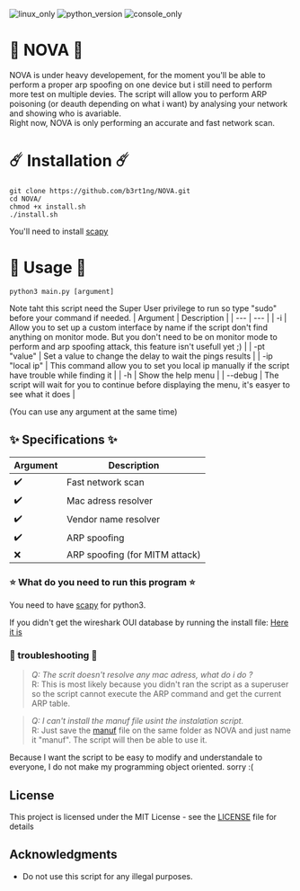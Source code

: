 ![linux_only](https://badgen.net/badge/made%20for/Linux/red) ![python_version](https://badgen.net/badge/python/3.7/yellow) ![console_only](https://badgen.net/badge/icon/terminal%20only/pink?icon=terminal&label)
# 🌌 NOVA 🌌
NOVA is under heavy developement, for the moment you'll be able to perform a proper arp spoofing on one device but i still need to perform more test on multiple devies.
The script will allow you to perform ARP poisoning (or deauth depending on what i want) by analysing your network and showing who is avariable.  
Right now, NOVA is only performing an accurate and fast network scan.
# ☄️ Installation ☄️ 
```
git clone https://github.com/b3rt1ng/NOVA.git
cd NOVA/
chmod +x install.sh
./install.sh
```  
You'll need to install [scapy](https://scapy.net/)
# 🌟 Usage 🌟
```
python3 main.py [argument]
```
Note taht this script need the Super User privilege to run so type "sudo" before your command if needed.
| Argument | Description |
| --- | --- |
| -i | Allow you to set up a custom interface by name if the script don't find anything on monitor mode. But you don't need to be on monitor mode to perform and arp spoofing attack, this feature isn't usefull yet ;) |
| -pt "value" | Set a value to change the delay to wait the pings results |
| -ip "local ip" | This command allow you to set you local ip manually if the script have trouble while finding it |
| -h | Show the help menu |
| --debug | The script will wait for you to continue before displaying the menu, it's easyer to see what it does |  
  
  (You can use any argument at the same time)

## ✨ Specifications ✨
  
| Argument | Description |
| --- | --- |
| ✔️ | Fast network scan |
| ✔️ | Mac adress resolver |
| ✔️ | Vendor name resolver |
| ✔️ | ARP spoofing |
| ❌ | ARP spoofing (for MITM attack) |

### ⭐ What do you need to run this program ⭐

You need to have [scapy](https://scapy.net/) for python3.  

If you didn't get the wireshark OUI database by running the install file: 
[Here it is](https://gitlab.com/wireshark/wireshark/raw/master/manuf)

### 💫 troubleshooting 💫

> *Q: The scrit doesn't resolve any mac adress, what do i do ?*  
> R: This is most likely because you didn't ran the script as a superuser so the script cannot execute the ARP command and get the current ARP table.

> *Q: I can't install the manuf file usint the instalation script.*  
> R: Just save the [manuf](https://gitlab.com/wireshark/wireshark/raw/master/manuf) file on the same folder as NOVA and just name it "manuf". The script will then be able to use it.  

  
Because I want the script to be easy to modify and understandale to everyone, I do not make my programming object oriented. sorry :(
## License

This project is licensed under the MIT License - see the [LICENSE](LICENSE) file for details

## Acknowledgments

* Do not use this script for any illegal purposes.

